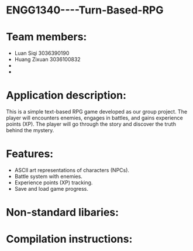 # ENGG1340----Turn-Based-RPG

# Team members:
- Luan Siqi 3036390190
- Huang Zixuan 3036100832
-
-

# Application description:
This is a simple text-based RPG game developed as our group project.
The player will encounters enemies, engages in battles, and gains experience points (XP).
The player will go through the story and discover the truth behind the mystery.

# Features:
- ASCII art representations of characters (NPCs).
- Battle system with enemies.
- Experience points (XP) tracking.
- Save and load game progress.

# Non-standard libaries:

# Compilation instructions:


